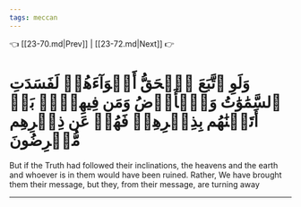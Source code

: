 ```yaml
---
tags: meccan
---
```


👈 [[23-70.md|Prev]] | [[23-72.md|Next]] 👉

# وَلَوِ ٱتَّبَعَ ٱلۡحَقُّ أَهۡوَآءَهُمۡ لَفَسَدَتِ ٱلسَّمَٰوَٰتُ وَٱلۡأَرۡضُ وَمَن فِيهِنَّۚ بَلۡ أَتَيۡنَٰهُم بِذِكۡرِهِمۡ فَهُمۡ عَن ذِكۡرِهِم مُّعۡرِضُونَ

But if the Truth had followed their inclinations, the heavens and the earth and whoever is in them would have been ruined. Rather, We have brought them their message, but they, from their message, are turning away

---

